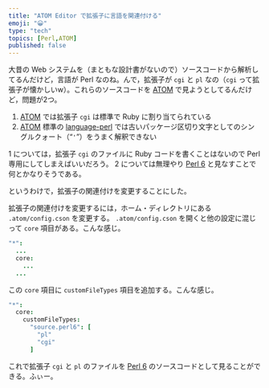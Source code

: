 ```yaml
---
title: "ATOM Editor で拡張子に言語を関連付ける"
emoji: "😀"
type: "tech"
topics: [Perl,ATOM]
published: false
---
```

大昔の Web システムを（まともな設計書がないので）ソースコードから解析してるんだけど，言語が Perl なのね。んで，拡張子が `cgi` と `pl` なの（`cgi` って拡張子が懐かしいw）。これらのソースコードを [ATOM] で見ようとしてるんだけど，問題が2つ。

1. [ATOM] では拡張子 `cgi` は標準で Ruby に割り当てられている
2. [ATOM] 標準の [language-perl] では古いパッケージ区切り文字としてのシングルクォート（“`'`”）をうまく解釈できない 

1 については，拡張子 `cgi` のファイルに Ruby コードを書くことはないので Perl 専用にしてしまえばいいだろう。 2 については無理やり [Perl 6] と見なすことで何とかなりそうである。

というわけで，拡張子の関連付けを変更することにした。

拡張子の関連付けを変更するには，ホーム・ディレクトリにある `.atom/config.cson` を変更する。 `.atom/config.cson` を開くと他の設定に混じって `core` 項目がある。こんな感じ。

```cson:config.cson
"*":
  ...
  core:
    ...
  ...
```

この `core` 項目に `customFileTypes` 項目を追加する。こんな感じ。

```cson:config.cson
"*":
  core:
    customFileTypes:
      "source.perl6": [
        "pl"
        "cgi"
      ]
```

これで拡張子 `cgi` と `pl` のファイルを [Perl 6] のソースコードとして見ることができる。ふぃー。

[ATOM]: https://atom.io/
[language-perl]: https://atom.io/packages/language-perl
[Perl 6]: https://www.perl6.org/ "Perl 6 Programming Language"

